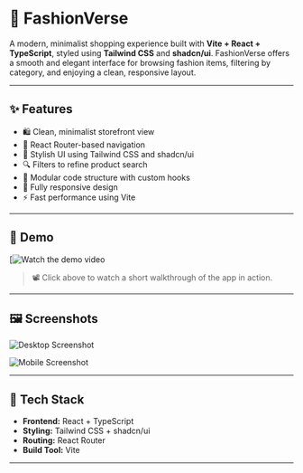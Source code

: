 # 👗 FashionVerse

A modern, minimalist shopping experience built with **Vite + React + TypeScript**, styled using **Tailwind CSS** and **shadcn/ui**. FashionVerse offers a smooth and elegant interface for browsing fashion items, filtering by category, and enjoying a clean, responsive layout.

---

## ✨ Features

- 🛍️ Clean, minimalist storefront view
- 🧭 React Router-based navigation
- 🎨 Stylish UI using Tailwind CSS and shadcn/ui
- 🔍 Filters to refine product search
- 🧠 Modular code structure with custom hooks
- 📱 Fully responsive design
- ⚡ Fast performance using Vite

---

## 🎥 Demo

[![Watch the demo video](https://youtu.be/XTe86exBLA4)

> 📽️ Click above to watch a short walkthrough of the app in action.

---

## 🖼️ Screenshots

![Desktop Screenshot](shop2.png)


![Mobile Screenshot](shop2.png)

---

## 🚀 Tech Stack

- **Frontend:** React + TypeScript
- **Styling:** Tailwind CSS + shadcn/ui
- **Routing:** React Router
- **Build Tool:** Vite

---



